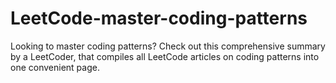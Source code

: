 # LeetCode-master-coding-patterns
Looking to master coding patterns? Check out this comprehensive summary by a LeetCoder, that compiles all LeetCode articles on coding patterns into one convenient page.
